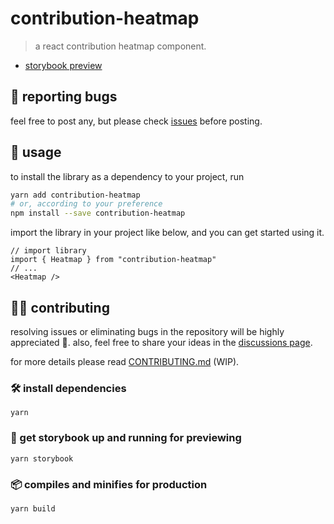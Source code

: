 <!-- <img src="src/assets/logo.png" align="right" width="128" height="128" /> -->

# contribution-heatmap

> a react contribution heatmap component.

-   [storybook preview](https://contribution-heatmap.vercel.app/)

## 📌 reporting bugs

feel free to post any, but please check [issues](https://github.com/KnowsCount/contribution-heatmap/issues) before posting.

## 🤤 usage

to install the library as a dependency to your project, run

```bash
yarn add contribution-heatmap
# or, according to your preference
npm install --save contribution-heatmap
```

import the library in your project like below, and you can get started using it.

<!-- prettier-ignore-start -->

```tsx
// import library
import { Heatmap } from "contribution-heatmap"
// ...
<Heatmap />
```

<!--prettier-ignore-end -->

## 🙋‍♂️ contributing

resolving issues or eliminating bugs in the repository will be highly appreciated 🎉. also, feel free to share your ideas in the [discussions page](https://github.com/KnowsCount/contribution-heatmap/discussions).

for more details please read [CONTRIBUTING.md](./CONTRIBUTING.md) (WIP).

### 🛠 install dependencies

```
yarn
```

### 🔨 get storybook up and running for previewing

```
yarn storybook
```

### 📦 compiles and minifies for production

```
yarn build
```
